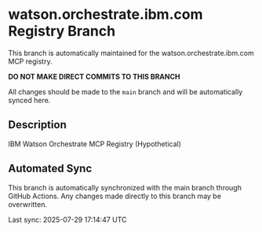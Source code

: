 # watson.orchestrate.ibm.com Registry Branch

This branch is automatically maintained for the watson.orchestrate.ibm.com MCP registry.

**DO NOT MAKE DIRECT COMMITS TO THIS BRANCH**

All changes should be made to the `main` branch and will be automatically synced here.

## Description
IBM Watson Orchestrate MCP Registry (Hypothetical)

## Automated Sync
This branch is automatically synchronized with the main branch through GitHub Actions.
Any changes made directly to this branch may be overwritten.

Last sync: 2025-07-29 17:14:47 UTC
